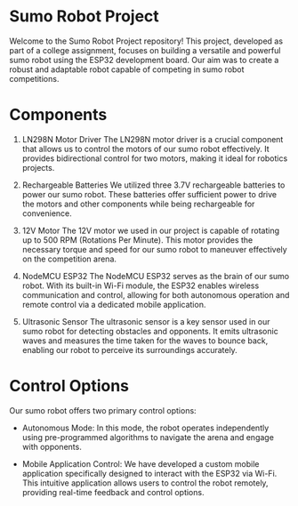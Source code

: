 # Sumo Robot Project
Welcome to the Sumo Robot Project repository! This project, developed as part of a college assignment, focuses on building a versatile and powerful sumo robot using the ESP32 development board. Our aim was to create a robust and adaptable robot capable of competing in sumo robot competitions.

# Components
1. LN298N Motor Driver
The LN298N motor driver is a crucial component that allows us to control the motors of our sumo robot effectively. It provides bidirectional control for two motors, making it ideal for robotics projects.

2. Rechargeable Batteries
We utilized three 3.7V rechargeable batteries to power our sumo robot. These batteries offer sufficient power to drive the motors and other components while being rechargeable for convenience.

3. 12V Motor
The 12V motor we used in our project is capable of rotating up to 500 RPM (Rotations Per Minute). This motor provides the necessary torque and speed for our sumo robot to maneuver effectively on the competition arena.

4. NodeMCU ESP32
The NodeMCU ESP32 serves as the brain of our sumo robot. With its built-in Wi-Fi module, the ESP32 enables wireless communication and control, allowing for both autonomous operation and remote control via a dedicated mobile application.

5. Ultrasonic Sensor
The ultrasonic sensor is a key sensor used in our sumo robot for detecting obstacles and opponents. It emits ultrasonic waves and measures the time taken for the waves to bounce back, enabling our robot to perceive its surroundings accurately.

# Control Options
Our sumo robot offers two primary control options:

* Autonomous Mode: In this mode, the robot operates independently using pre-programmed algorithms to navigate the arena and engage with opponents.

* Mobile Application Control: We have developed a custom mobile application specifically designed to interact with the ESP32 via Wi-Fi. This intuitive application allows users to control the robot remotely, providing real-time feedback and control options.
